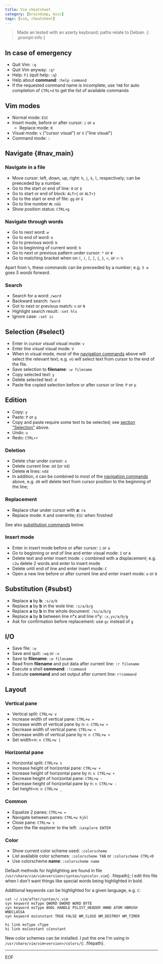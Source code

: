 ```yaml
---
title: Vim cheatsheet
category: [braindump, misc]
tags: [vim, cheatsheet]
---
```


> Made an tested with an azerty keyboard; paths relate to Debian.
{: .prompt-info }

## In case of emergency

* Quit Vim: `:q`
* Quit Vim anyway: `:q!`
* Help: `F1` (quit help: `:q`)
* Help about **command**: `:help command`
* If the requested command name is incomplete, use `TAB` for auto completion of `CTRL+d` to get the list of available commands

## Vim modes
* Normal mode: `ESC`
* Insert mode, before or after cursor: `i` or `a`
    * Replace mode: `R`
* Visual mode: `v` ("cursor visual") or `V` ("line visual")
* Command mode: `:`

## Navigate {#nav_main}
### Navigate in a file
* Move cursor: left, down, up, right: `h`, `j`, `k`, `l`, respectively; can be preeceded by a number.
* Go to the start or end of line: `0` or `$`
* Go to start or end of block: `ALT+{` or `ALT+}`
* Go to the start or end of file: `gg` or `G`
* Go to line number **n**: `nGG`
* Show position status: `CTRL+g`

### Navigate through words
* Go to next word: `w`
* Go to end of word: `e`
* Go to previous word: `b`
* Go to beginning of current word: `b`
* Go to next or previous pattern under cursor: `*` or `#`
* Go to matching bracket when on `(`, `)`, `[`, `]`, `{`, `}`, `<`, or `>`: `%`

Apart from `%`, these commands can be preceeded by a number; e.g. `5 w` goes _5 words_ forward.

### Search
* Search for a word: `/word`
* Backward search: `?word`
* Got to next or previous match: `n` or `N`
* Highlight search result: `:set hls`
* Ignore case: `:set ic`

## Selection {#select}
* Enter in _cursor visual_ visual mode: `v`
* Enter _line visual_ visual mode: `V`
* When in visual mode, most of the [navigation commands](#nav_main) above will select the relevant text; e.g. `vG` will select text from cursor to the end of the file.
* Save selection to **filename**: `:w filename`
* Copy selected text: `y`
* Delete selected text: `d`
* Paste the copied selection before or after cursor or line: `P` or `p`

## Edition

* Copy: `y`
* Paste: `P` or `p`
* Copy and paste require some text to be selected; see [section "Selection"](#select) above.
* Undo: `u`
* Redo: `CTRL+r`

### Deletion
* Delete char under cursor: `x`
* Delete current line: `dd` (or `Vd`)
* Delete **n** lines: `ndd`
* In addition, `d` can be combined to most of the [navigation commands](#nav_main) above, e.g. `d0` will delete text from cursor position to the beginning of the line;

### Replacement
* Replace char under cursor with **a**: `ra`
* Replace mode: `R` and overwrite; `ESC` when finished

See also [substitution commands](#subst) below.

### Insert mode
* Enter in insert mode before or after cursor: `i` or `a`
* Go to beginning or end of line and enter visual mode: `I` or `A`
* Delete text and enter insert mode: `c` combined with a displacement; e.g. `c2w` delete 2 words and enter to insert mode
* Delete until end of line and enter insert mode: `C`
* Open a new line before or after current line and enter insert mode: `o` or `O` 

## Substitution {#subst}
* Replace **a** by **b**: `:s/a/b`
* Replace **a** by **b** in the wole line: `:s/a/b/g`
* Replace **a** by **b** in the whole document: `:%s/a/b/g`
* Replace **a** by **b** between line n°x and line n°y: `:x,ys/a/b/g`
* Ask for confirmation before replacement: use `gc` instead of `g`

## I/O
* Save file: `:w`
* Save and quit: `:wq` or `:x`
* Save to **filename**: `:w filename` 
* Read from **filename** and put data after current line: `:r filename`
* Execute a shell **command**: `:!command`
* Execute **command** and set output after current line: `r!command`

## Layout
### Vertical pane
* Vertical split: `CTRL+w v`
* Increase width of vertical pane: `CTRL+w >`
* Increase width of vertical pane by n: `n CTRL+w >`
* Decrease width of vertical pane: `CTRL+w <`
* Decrease width of vertical pane by n: `n CTRL+w <`
* Set width=n: `n CTRL+w |`

### Horizontal pane
* Horizontal split: `CTRL+w s`
* Increase height of horizontal pane: `CTRL+w +`
* Increase height of horizontal pane by n: `n CTRL+w +`
* Decrease height of horizontal pane: `CTRL+w -`
* Decrease height of horizontal pane by n: `n CTRL+w -`
* Set height=n: `n CTRL+w _`

### Common
* Equalize 2 panes: `CTRL+w =`
* Navigate between panes: `CTRL+w hjkl` 
* Close pane: `CTRL+w c`
* Open the file explorer to the left: `:Lexplore ENTER` 

### Color
* Show current color scheme used: `:colorscheme`
* List available color schemes: `:colorscheme TAB` or `:colorscheme CTRL+D`
* Use colorscheme **name**: `:colorscheme name`


Default methods for highlighting are found in file `/usr/share/vim/vim<version>/syntax/syncolor.vim`{: .filepath}; I edit this file when I don't want things like special words being highlighted in bold.

Additional keywords can be highlighted for a given language, e.g. `C`:

```console
cat ~/.vim/after/syntax/c.vim 
syn keyword msType QWORD DWORD WORD BYTE
syn keyword msType BOOL HANDLE PSLIST_HEADER HWND ATOM HBRUSH WNDCLASSA
syn keyword msConstant TRUE FALSE WM_CLOSE WM_DESTROY WM_TIMER

hi link msType cType
hi link msConstant cConstant
```

New color schemes can be installed. I put the one I'm using in `/usr/share/vim/vim<version>/colors/`{: .filepath}. 

---
EOF
